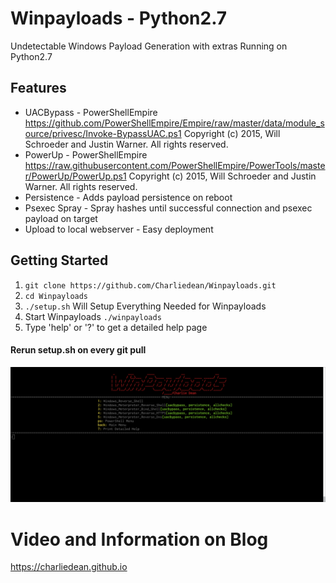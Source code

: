# Winpayloads - Python2.7
Undetectable Windows Payload Generation with extras Running on Python2.7
## Features
* UACBypass - PowerShellEmpire https://github.com/PowerShellEmpire/Empire/raw/master/data/module_source/privesc/Invoke-BypassUAC.ps1 Copyright (c) 2015, Will Schroeder and Justin Warner. All rights reserved.   
* PowerUp - PowerShellEmpire https://raw.githubusercontent.com/PowerShellEmpire/PowerTools/master/PowerUp/PowerUp.ps1 Copyright (c) 2015, Will Schroeder and Justin Warner. All rights reserved.   
* Persistence - Adds payload persistence on reboot   
* Psexec Spray - Spray hashes until successful connection and psexec payload on target   
* Upload to local webserver - Easy deployment   

## Getting Started
1. ```git clone https://github.com/Charliedean/Winpayloads.git```
2. ```cd Winpayloads```
3. ```./setup.sh``` Will Setup Everything Needed for Winpayloads
4. Start Winpayloads ```./winpayloads```  
5. Type 'help' or '?' to get a detailed help page

#### Rerun setup.sh on every git pull

![alt tag](https://raw.githubusercontent.com/Charliedean/charliedean.github.io/master/images/2016-02-16%2010_12_29-Kali2%20-%20VMware%20Workstation.png)

# Video and Information on Blog  
https://charliedean.github.io  
